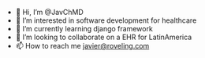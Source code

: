 - 👋 Hi, I’m @JavChMD
- 👀 I’m interested in software development for healthcare
- 🌱 I’m currently learning django framework
- 💞️ I’m looking to collaborate on a EHR for LatinAmerica
- 📫 How to reach me javier@roveling.com

<!---
JavChMD/JavChMD is a ✨ special ✨ repository because its `README.md` (this file) appears on your GitHub profile.
You can click the Preview link to take a look at your changes.
--->
